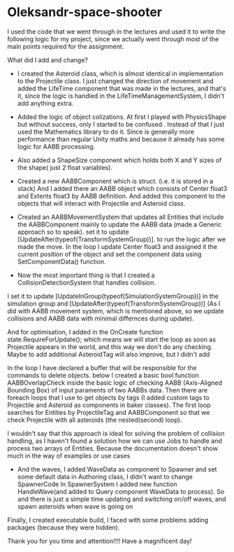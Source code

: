 # Oleksandr-space-shooter
 
I used the code that we went through in the lectures and used it to write the following logic for my project, since we actually went through most of the main points required for the assignment. 

What did I add and change?
- I created the Asteroid class, which is almost identical in implementation to the Projectile class. I just changed the direction of movement and added the LifeTime component that was made in the lectures, and that's it, since the logic is handled in the LifeTimeManagementSystem, I didn't add anything extra.

- Added the logic of object colizations. At first I played with PhysicsShape but without success, only I started to be confused . Instead of that I just used the Mathematics library to do it. Since is generally more performance than regular Unity maths and because it already has some logic for AABB processing.
- Also added a ShapeSize component which holds both X and Y sizes of the shape( just 2 float variables).
- Created a new AABBComponent which is struct. (i.e. it is stored in a stack) And I added there an AABB object which consists of Сenter float3 and Extents float3 by AABB definition.
  And added this component to the objects that will interact with Projectile and Asteroid class.

- Created an AABBMovementSystem that updates all Entities that include the AABBComponent mainly to update the AABB data (made a Generic approach so to speak).
set it to update [UpdateAfter(typeof(TransformSystemGroup))]. to run the logic after we made the move.
In the loop I update Center float3 and assigned it the current position of the object and set the component data using SetComponentData() function.

- Now the most important thing is that I created a CollisionDetectionSystem that handles collision.

I set it to update [UpdateInGroup(typeof(SimulationSystemGroup))] in the simulation group and [UpdateAfter(typeof(TransformSystemGroup))]  (As I did with AABB movement system, which is mentioned above, so we update collisions and AABB data with minimal differnces during update).

And for optimisation, I added in the OnCreate function
state.RequireForUpdate<ProjectileTag>();
which means we will start the loop as soon as Projectile appears in the world, and this way we don't do any checking. Maybe to add additional AsteroidTag will also improve, but I didn't add

In the loop I have declared a buffer that will be responsible for the commands to delete objects.
below I created a basic bool function AABBOverlapCheck inside the basic logic of checking AABB (Axis-Aligned Bounding Box) of input paraments of two AABBs data.
Then there are foreach loops that I use to get objects by tags (I added custom tags to Projectile and Asteroid as components in baker classes).
The first loop searches for Entities by ProjectileTag and AABBComponent so that we check Projectile with all asteroids (the nested(second) loop).

I wouldn't say that this approach is ideal for solving the problem of collision handling, as I haven't found a solution how we can use Jobs to handle and process  two arrays of Entities. Because the documentation doesn't show much in the way of examples or use cases


- And the waves, I added WaveData as component to Spawner and set some default data in Authoring class, I didn't want to change SpawnerCode
In SpawnerSystem I added new function HandleWave(and added to Query component WaveData to process). So and there is just a simple time updating and switching on/off waves, and spawn asteroids when wave is going on

Finally, I created executable build, I faced with some problems adding packages (because they were hidden).

Thank you for you time and attention!!!!
Have a magnificent day!

